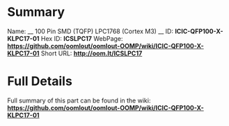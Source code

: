 
Summary
=================

Name: __ 100 Pin SMD (TQFP) LPC1768 (Cortex M3) __
ID: __ICIC-QFP100-X-KLPC17-01__
Hex ID: __ICSLPC17__
WebPage: __https://github.com/oomlout/oomlout-OOMP/wiki/ICIC-QFP100-X-KLPC17-01__
Short URL: __http://oom.lt/ICSLPC17__

Full Details
==========================
Full summary of this part can be found in the wiki:   
__https://github.com/oomlout/oomlout-OOMP/wiki/ICIC-QFP100-X-KLPC17-01__   

